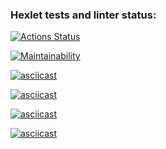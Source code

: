 ### Hexlet tests and linter status:
[![Actions Status](https://github.com/AlexanderPolovykh/python-project-49/actions/workflows/hexlet-check.yml/badge.svg)](https://github.com/AlexanderPolovykh/python-project-49/actions)

[![Maintainability](https://api.codeclimate.com/v1/badges/31725e7141f5dbe1928c/maintainability)](https://codeclimate.com/github/AlexanderPolovykh/python-project-49/maintainability)

[![asciicast](https://asciinema.org/a/45XyiDaZsxckFU4XeQFCbtjBt.svg)](https://asciinema.org/a/45XyiDaZsxckFU4XeQFCbtjBt)

[![asciicast](https://asciinema.org/a/fSQEEuGt8DMk6uqE3CpkYww3i.svg)](https://asciinema.org/a/fSQEEuGt8DMk6uqE3CpkYww3i)

[![asciicast](https://asciinema.org/a/4z3ThYOcYdGDalcBFq5PLTfcy.svg)](https://asciinema.org/a/4z3ThYOcYdGDalcBFq5PLTfcy)

[![asciicast](https://asciinema.org/a/IiwZ3yH27JXBVutbLkNaFr7qA.svg)](https://asciinema.org/a/IiwZ3yH27JXBVutbLkNaFr7qA)
